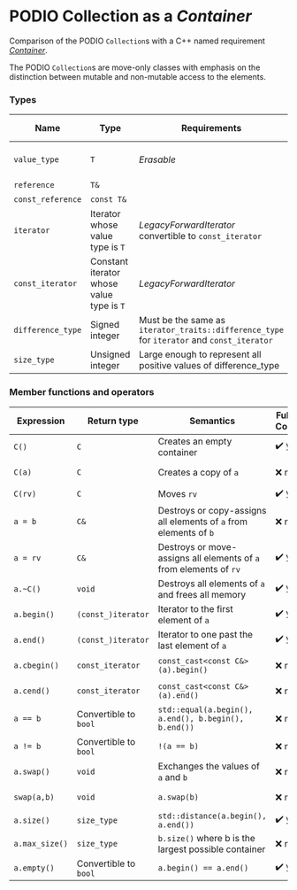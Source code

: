 # PODIO Collection as a *Container*

Comparison of the PODIO `Collection`s with a C++ named requirement [*Container*](https://en.cppreference.com/w/cpp/named_req/Container).

The PODIO `Collection`s are move-only classes with emphasis on the distinction between mutable and non-mutable access to the elements.

### Types

| Name | Type | Requirements | Fulfilled by Collection? | Comment |
|------|------|--------------|--------------------------|---------|
| `value_type` | `T` | *Erasable* | ❌ no | defined as non-mutable component type|
| `reference` | `T&` |  | ❌ no | not defined |
| `const_reference` | `const T&` | | ❌ no | not defined |
| `iterator` | Iterator whose value type is `T` | *LegacyForwardIterator* convertible to `const_iterator` | ❌ no | not *LegacyForwardIterator*, not convertible to `const_iterator`|
| `const_iterator` | Constant iterator whose value type is `T` | *LegacyForwardIterator* | ❌ no | value type is mutable component type, not *LegacyForwardIterator*
| `difference_type`| Signed integer | Must be the same as `iterator_traits::difference_type` for `iterator` and `const_iterator` | ❌ no | not defined |
| `size_type` | Unsigned integer | Large enough to represent all positive values of difference_type| ❌ no | not defined |

### Member functions and operators

| Expression | Return type | Semantics | Fulfilled by Collection? | Comment |
|------------|-------------|-----------|--------------------------|---------|
| `C()` | `C` | Creates an empty container | ✔️ yes |
| `C(a)` | `C` | Creates a copy of `a` | ❌ no | non-copyable
| `C(rv)` | `C` | Moves `rv` | ✔️ yes |
| `a = b` | `C&` | Destroys or copy-assigns all elements of `a` from elements of `b` | ❌ no | non-copyable
| `a = rv` | `C&` | Destroys or move-assigns all elements of `a` from elements of `rv` |  ✔️ yes |
| `a.~C()` | `void` | Destroys all elements of `a` and frees all memory|  ✔️ yes |
| `a.begin()` | `(const_)iterator` | Iterator to the first element of `a` |  ✔️ yes |
| `a.end()` | `(const_)iterator` | Iterator to one past the last element of `a` | ✔️ yes |
| `a.cbegin()` | `const_iterator` | `const_cast<const C&>(a).begin()` | ❌ no | not defined |
| `a.cend()` | `const_iterator` | `const_cast<const C&>(a).end()`|  ❌ no | not defined |
| `a == b` | Convertible to `bool` | `std::equal(a.begin(), a.end(), b.begin(), b.end())`| ❌ no | not defined |
| `a != b` | Convertible to `bool` | `!(a == b)` | ❌ no | not defined |
| `a.swap()` | `void` | Exchanges the values of `a` and `b` | ❌ no | not defined |
| `swap(a,b)` | `void` | `a.swap(b)`| ❌ no | not defined |
| `a.size()` | `size_type` | `std::distance(a.begin(), a.end())` | ✔️ yes |
| `a.max_size()` | `size_type` | `b.size()` where b is the largest possible container | ❌ no | not defined |
| `a.empty()` | Convertible to `bool` | `a.begin() == a.end()` | ✔️ yes |
